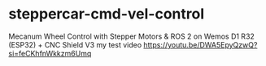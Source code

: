 # steppercar-cmd-vel-control
Mecanum Wheel Control with Stepper Motors & ROS 2 on Wemos D1 R32 (ESP32) + CNC Shield V3
my test video
https://youtu.be/DWA5EpyQzwQ?si=feCKhfnWkkzm6Umq
